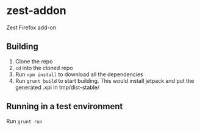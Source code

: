 zest-addon
==========

Zest Firefox add-on


## Building

1. Clone the repo
2. `cd` into the cloned repo
3. Run `npm install` to download all the dependencies
4. Run `grunt build` to start building. This would install jetpack and put the generated .xpi in tmp/dist-stable/

## Running in a test environment

Run `grunt run`
